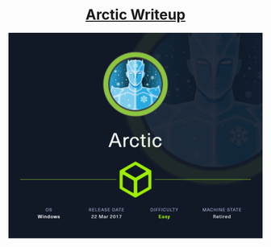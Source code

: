 <center>

# [Arctic Writeup](/Arctic/Arctic%20Writeup.md)

</center>

![alt text](../Images/Arctic.png)